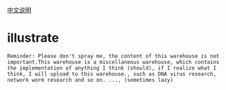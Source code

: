 [中文说明](./README_CN.md)
# illustrate
	Reminder: Please don't spray me, the content of this warehouse is not important.This warehouse is a miscellaneous warehouse, which contains the implementation of anything I think (should), if I realize what I think, I will upload to this warehouse., such as DNA virus research, network worm research and so on. ..., (sometimes lazy)
